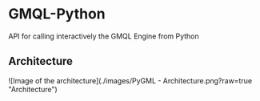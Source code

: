 # GMQL-Python
API for calling interactively the GMQL Engine from Python

## Architecture
![Image of the architecture](./images/PyGML - Architecture.png?raw=true "Architecture")
